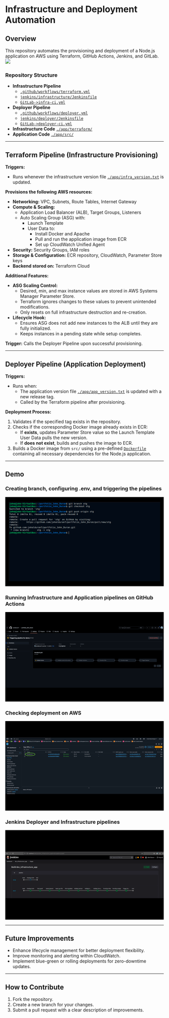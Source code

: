 # Infrastructure and Deployment Automation

## Overview
This repository automates the provisioning and deployment of a Node.js application on AWS using Terraform, GitHub Actions, Jenkins, and GitLab.
<img src="https://github.com/johalduran7/portfolio_John_Duran/blob/master/resources/gitlab.png" width="20">
### Repository Structure
- **Infrastructure Pipeline**
  - [`.github/workflows/terraform.yml`](.github/workflows/terraform.yml)
  - [`jenkins/infrastructure/Jenkinsfile`](jenkins/infrastructure/Jenkinsfile)
  - [`GitLab->infra-ci.yml`](https://gitlab.com/johalduran/portfolio_John_Duran/-/blob/dev/ci_gitlab/infra-ci.yml?ref_type=heads)
- **Deployer Pipeline**
  - [`.github/workflows/deployer.yml`](.github/workflows/deployer.yml)
  - [`jenkins/deployer/Jenkinsfile`](jenkins/deployer/Jenkinsfile)
  - [`GitLab->deployer-ci.yml`](https://gitlab.com/johalduran/portfolio_John_Duran/-/blob/dev/ci_gitlab/deployer-ci.yml?ref_type=heads)
- **Infrastructure Code** [`./app/terraform/`](./app/terraform/)
- **Application Code** [`./app/src/`](./app/src/)

---
## Terraform Pipeline (Infrastructure Provisioning)
**Triggers:**
- Runs whenever the infrastructure version file [`./app/infra_version.txt`](./app/infra_version.txt) is updated.

**Provisions the following AWS resources:**
- **Networking:** VPC, Subnets, Route Tables, Internet Gateway
- **Compute & Scaling:**
  - Application Load Balancer (ALB), Target Groups, Listeners
  - Auto Scaling Group (ASG) with:
    - Launch Template
    - User Data to:
      - Install Docker and Apache
      - Pull and run the application image from ECR
      - Set up CloudWatch Unified Agent
- **Security:** Security Groups, IAM roles
- **Storage & Configuration:** ECR repository, CloudWatch, Parameter Store keys
- **Backend stored on:** Terraform Cloud

**Additional Features:**
- **ASG Scaling Control:**
  - Desired, min, and max instance values are stored in AWS Systems Manager Parameter Store.
  - Terraform ignores changes to these values to prevent unintended modifications.
  - Only resets on full infrastructure destruction and re-creation.
- **Lifecycle Hook:**
  - Ensures ASG does not add new instances to the ALB until they are fully initialized.
  - Keeps instances in a pending state while setup completes.

**Trigger:** Calls the Deployer Pipeline upon successful provisioning.

---
## Deployer Pipeline (Application Deployment)
**Triggers:**
- Runs when:
  - The application version file [`./app/app_version.txt`](./app/app_version.txt) is updated with a new release tag.
  - Called by the Terraform pipeline after provisioning.

**Deployment Process:**
1. Validates if the specified tag exists in the repository.
2. Checks if the corresponding Docker image already exists in ECR:
   - If **exists**, updates Parameter Store value so the Launch Template User Data pulls the new version.
   - If **does not exist**, builds and pushes the image to ECR.
3. Builds a Docker image from `src/` using a pre-defined [`Dockerfile`](./app/src/Dockerfile) containing all necessary dependencies for the Node.js application.

---
## Demo

### Creating branch, configuring .env, and triggering the pipelines
![Setup](./resources/first_part_gif_portfolio.gif)

### Running Infrastructure and Application pipelines on GitHub Actions
![Setup](./resources/second_part_gif_portfolio.gif)

### Checking deployment on AWS
![Setup](./resources/third_part_gif_portfolio.gif)

### Jenkins Deployer and Infrastructure pipelines
![Setup](./resources/jenkins_gif_portfolio.gif)

---
## Future Improvements
- Enhance lifecycle management for better deployment flexibility.
- Improve monitoring and alerting within CloudWatch.
- Implement blue-green or rolling deployments for zero-downtime updates.

---
## How to Contribute
1. Fork the repository.
2. Create a new branch for your changes.
3. Submit a pull request with a clear description of improvements.

